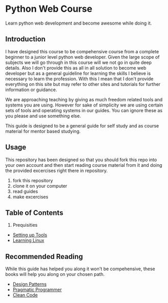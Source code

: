 # Python Web Course
Learn python web development and become awesome while doing it.

## Introduction
I have designed this course to be compehensive course from a complete beginner to a junior level python web developer.
Given the large scope of subjects we will go through in this course will we not go in quite deep details. Also I don't
provide this as all in all solution to become web developer but as a general guideline for learning the skills I
believe is necessary to learn the profession. With this I mean that I don't provide everything on this site but may
refer to other sites and tutorials for further information or guidance.

We are approaching teaching by giving as much freedom related tools and systems you are using. However for sake of
simplicity we are using certain sets of tools and operating systems in our guides. You can ignore these as you please and
use something else.

This guide is designed to be a general guide for self study and as course material for mentor based studying.

## Usage
This repository has been designed so that you should fork this repo into your own account and then start reading course material
from it and doing the provided excercises right there in repository.

1. fork this repository
1. clone it on your computer
1. read guides
1. make excercises


## Table of Contents
1. Prequisities
  * [Setting up Tools](https://github.com/hanshoi/python_web_course/material/prequisities/getting_started.md)
  * [Learning Linux](https://github.com/hanshoi/python_web_course/material/prequisities/linux.md)


## Recommended Reading
While this guide has helped you along it won't be compehensive, these books will help you along on your chosen path.

* [Design Patterns](https://www.amazon.com/Design-Patterns-Elements-Reusable-Object-Oriented/dp/0201633612/ref=pd_sim_14_4?ie=UTF8&pd_rd_i=0201633612&pd_rd_r=B405APFTJ1764773EPE6&pd_rd_w=WiFMY&pd_rd_wg=N0Lnm&psc=1&refRID=B405APFTJ1764773EPE6)
* [Pragmatic Programmer](https://www.amazon.com/Pragmatic-Programmer-Journeyman-Master/dp/020161622X)
* [Clean Code](https://www.amazon.com/Clean-Code-Handbook-Software-Craftsmanship/dp/0132350882/ref=sr_1_1?s=books&ie=UTF8&qid=1477593765&sr=1-1&keywords=Clean+Code)
